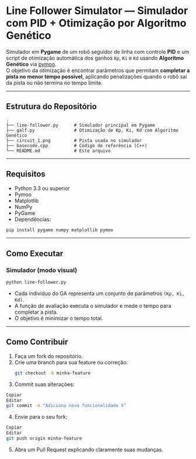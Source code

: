 # Line Follower Simulator — Simulador com PID + Otimização por Algoritmo Genético

Simulador em **Pygame** de um robô seguidor de linha com controle **PID** e um script de otimização automática dos ganhos `Kp`, `Ki` e `Kd` usando **Algoritmo Genético** via [pymoo](https://pymoo.org/).  
O objetivo da otimização é encontrar parâmetros que permitam **completar a pista no menor tempo possível**, aplicando penalizações quando o robô sai da pista ou não termina no tempo limite.

---

## Estrutura do Repositório

```
.
├── line-follower.py      # Simulador principal em Pygame
├── galf.py               # Otimização de Kp, Ki, Kd com Algoritmo Genético
├── circuit_1.png         # Pista usada no simulador
├── basecode.cpp          # Código de referência (C++)
└── README.md             # Este arquivo
```

---

## Requisitos

- Python 3.3 ou superior
- Pymoo
- Matplotlib
- NumPy
- PyGame
- Dependências:
```bash
pip install pygame numpy matplotlib pymoo
```

---

## Como Executar

### Simulador (modo visual)
```bash
python line-follower.py
```
- Cada indivíduo do GA representa um conjunto de parâmetros `(Kp, Ki, Kd)`.
- A função de avaliação executa o simulador e mede o tempo para completar a pista.
- O objetivo é minimizar o tempo total.

---
## Como Contribuir

1. Faça um fork do repositório.
2. Crie uma branch para sua feature ou correção:
   ```bash
   git checkout -b minha-feature
   ```
3. Commit suas alterações:

```bash
Copiar
Editar
git commit -m "Adiciona nova funcionalidade X"
```
4. Envie para o seu fork:

```bash
Copiar
Editar
git push origin minha-feature
```
5. Abra um Pull Request explicando claramente suas mudanças.
